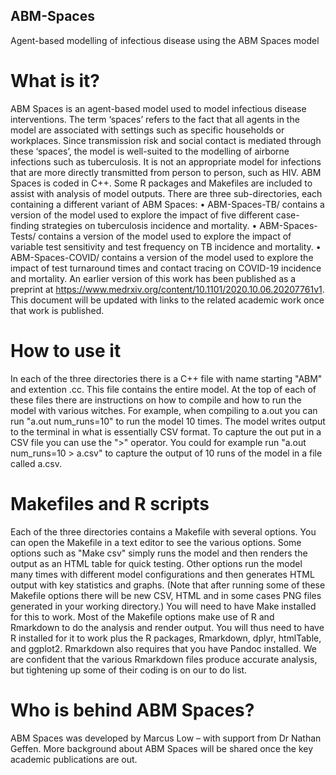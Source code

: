 ## ABM-Spaces
Agent-based modelling of infectious disease using the ABM Spaces model

# What is it?
ABM Spaces is an agent-based model used to model infectious disease interventions. The term ‘spaces’ refers to the fact that all agents in the model are associated with settings  such as specific households or workplaces. Since transmission risk and social contact is mediated through these ‘spaces’, the model is well-suited to the modelling of airborne infections such as tuberculosis. It is not an appropriate model for infections that are more directly transmitted from person to person, such as HIV.
ABM Spaces is coded in C++. Some R packages and Makefiles are included to assist with analysis of model outputs.
There are three sub-directories, each containing a different variant of ABM Spaces:
•	ABM-Spaces-TB/ contains a version of the model used to explore the impact of five different case-finding strategies on tuberculosis incidence and mortality.
•	ABM-Spaces-Tests/ contains a version of the model used to explore the impact of variable test sensitivity and test frequency on TB incidence and mortality.
•	ABM-Spaces-COVID/ contains a version of the model used to explore the impact of test turnaround times and contact tracing on COVID-19 incidence and mortality. An earlier version of this work has been published as a preprint at https://www.medrxiv.org/content/10.1101/2020.10.06.20207761v1.
This document will be updated with links to the related academic work once that work is published.
 
# How to use it
In each of the three directories there is a C++ file with name starting "ABM" and extention .cc. This file contains the entire model. At the top of each of these files there are instructions on how to compile and how to run the model with various witches. For example, when compiling to a.out you can run "a.out num_runs=10" to run the model 10 times.
The model writes output to the terminal in what is essentially CSV format. To capture the out put in a CSV file you can use the ">" operator. You could for example run "a.out num_runs=10 > a.csv" to capture the output of 10 runs of the model in a file called a.csv.

# Makefiles and R scripts
Each of the three directories contains a Makefile with several options. You can open the Makefile in a text editor to see the various options. Some options such as "Make csv" simply runs the model and then renders the output as an HTML table for quick testing. Other options run the model many times with different model configurations and then generates HTML output with key statistics and graphs. (Note that after running some of these Makefile options there will be new CSV, HTML and in some cases PNG files generated in your working directory.) You will need to have Make installed for this to work.
Most of the Makefile options make use of R and Rmarkdown to do the analysis and render output. You will thus need to have R installed for it to work plus the R packages, Rmarkdown, dplyr, htmlTable, and ggplot2. Rmarkdown also requires that you have Pandoc installed. We are confident that the various Rmarkdown files produce accurate analysis, but tightening up some of their coding is on our to do list.

# Who is behind ABM Spaces?
ABM Spaces was developed by Marcus Low – with support from Dr Nathan Geffen.
More background about ABM Spaces will be shared once the key academic publications are out.
